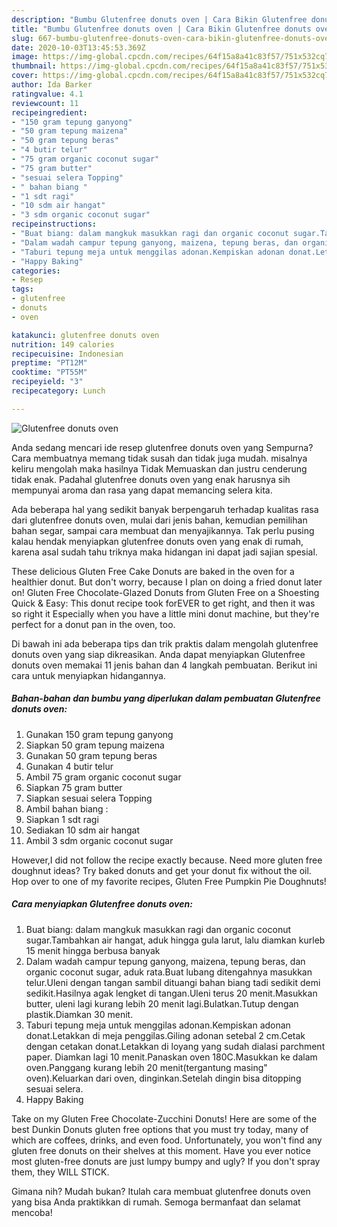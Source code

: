 ```yaml
---
description: "Bumbu Glutenfree donuts oven | Cara Bikin Glutenfree donuts oven Yang Sempurna"
title: "Bumbu Glutenfree donuts oven | Cara Bikin Glutenfree donuts oven Yang Sempurna"
slug: 667-bumbu-glutenfree-donuts-oven-cara-bikin-glutenfree-donuts-oven-yang-sempurna
date: 2020-10-03T13:45:53.369Z
image: https://img-global.cpcdn.com/recipes/64f15a8a41c83f57/751x532cq70/glutenfree-donuts-oven-foto-resep-utama.jpg
thumbnail: https://img-global.cpcdn.com/recipes/64f15a8a41c83f57/751x532cq70/glutenfree-donuts-oven-foto-resep-utama.jpg
cover: https://img-global.cpcdn.com/recipes/64f15a8a41c83f57/751x532cq70/glutenfree-donuts-oven-foto-resep-utama.jpg
author: Ida Barker
ratingvalue: 4.1
reviewcount: 11
recipeingredient:
- "150 gram tepung ganyong"
- "50 gram tepung maizena"
- "50 gram tepung beras"
- "4 butir telur"
- "75 gram organic coconut sugar"
- "75 gram butter"
- "sesuai selera Topping"
- " bahan biang "
- "1 sdt ragi"
- "10 sdm air hangat"
- "3 sdm organic coconut sugar"
recipeinstructions:
- "Buat biang: dalam mangkuk masukkan ragi dan organic coconut sugar.Tambahkan air hangat, aduk hingga gula larut, lalu diamkan kurleb 15 menit hingga berbusa banyak"
- "Dalam wadah campur tepung ganyong, maizena, tepung beras, dan organic coconut sugar, aduk rata.Buat lubang ditengahnya masukkan telur.Uleni dengan tangan sambil dituangi bahan biang tadi sedikit demi sedikit.Hasilnya agak lengket di tangan.Uleni terus 20 menit.Masukkan butter, uleni lagi kurang lebih 20 menit lagi.Bulatkan.Tutup dengan plastik.Diamkan 30 menit."
- "Taburi tepung meja untuk menggilas adonan.Kempiskan adonan donat.Letakkan di meja penggilas.Giling adonan setebal 2 cm.Cetak dengan cetakan donat.Letakkan di loyang yang sudah dialasi parchment paper. Diamkan lagi 10 menit.Panaskan oven 180C.Masukkan ke dalam oven.Panggang kurang lebih 20 menit(tergantung masing&#34; oven).Keluarkan dari oven, dinginkan.Setelah dingin bisa ditopping sesuai selera."
- "Happy Baking"
categories:
- Resep
tags:
- glutenfree
- donuts
- oven

katakunci: glutenfree donuts oven 
nutrition: 149 calories
recipecuisine: Indonesian
preptime: "PT12M"
cooktime: "PT55M"
recipeyield: "3"
recipecategory: Lunch

---
```



![Glutenfree donuts oven](https://img-global.cpcdn.com/recipes/64f15a8a41c83f57/751x532cq70/glutenfree-donuts-oven-foto-resep-utama.jpg)

Anda sedang mencari ide resep glutenfree donuts oven yang Sempurna? Cara membuatnya memang tidak susah dan tidak juga mudah. misalnya keliru mengolah maka hasilnya Tidak Memuaskan dan justru cenderung tidak enak. Padahal glutenfree donuts oven yang enak harusnya sih mempunyai aroma dan rasa yang dapat memancing selera kita.

Ada beberapa hal yang sedikit banyak berpengaruh terhadap kualitas rasa dari glutenfree donuts oven, mulai dari jenis bahan, kemudian pemilihan bahan segar, sampai cara membuat dan menyajikannya. Tak perlu pusing kalau hendak menyiapkan glutenfree donuts oven yang enak di rumah, karena asal sudah tahu triknya maka hidangan ini dapat jadi sajian spesial.

These delicious Gluten Free Cake Donuts are baked in the oven for a healthier donut. But don&#39;t worry, because I plan on doing a fried donut later on! Gluten Free Chocolate-Glazed Donuts from Gluten Free on a Shoesting Quick &amp; Easy: This donut recipe took forEVER to get right, and then it was so right it Especially when you have a little mini donut machine, but they&#39;re perfect for a donut pan in the oven, too.


Di bawah ini ada beberapa tips dan trik praktis dalam mengolah glutenfree donuts oven yang siap dikreasikan. Anda dapat menyiapkan Glutenfree donuts oven memakai 11 jenis bahan dan 4 langkah pembuatan. Berikut ini cara untuk menyiapkan hidangannya.

<!--inarticleads1-->

##### Bahan-bahan dan bumbu yang diperlukan dalam pembuatan Glutenfree donuts oven:

1. Gunakan 150 gram tepung ganyong
1. Siapkan 50 gram tepung maizena
1. Gunakan 50 gram tepung beras
1. Gunakan 4 butir telur
1. Ambil 75 gram organic coconut sugar
1. Siapkan 75 gram butter
1. Siapkan sesuai selera Topping
1. Ambil  bahan biang :
1. Siapkan 1 sdt ragi
1. Sediakan 10 sdm air hangat
1. Ambil 3 sdm organic coconut sugar


However,I did not follow the recipe exactly because. Need more gluten free doughnut ideas? Try baked donuts and get your donut fix without the oil. Hop over to one of my favorite recipes, Gluten Free Pumpkin Pie Doughnuts! 

<!--inarticleads2-->

##### Cara menyiapkan Glutenfree donuts oven:

1. Buat biang: dalam mangkuk masukkan ragi dan organic coconut sugar.Tambahkan air hangat, aduk hingga gula larut, lalu diamkan kurleb 15 menit hingga berbusa banyak
1. Dalam wadah campur tepung ganyong, maizena, tepung beras, dan organic coconut sugar, aduk rata.Buat lubang ditengahnya masukkan telur.Uleni dengan tangan sambil dituangi bahan biang tadi sedikit demi sedikit.Hasilnya agak lengket di tangan.Uleni terus 20 menit.Masukkan butter, uleni lagi kurang lebih 20 menit lagi.Bulatkan.Tutup dengan plastik.Diamkan 30 menit.
1. Taburi tepung meja untuk menggilas adonan.Kempiskan adonan donat.Letakkan di meja penggilas.Giling adonan setebal 2 cm.Cetak dengan cetakan donat.Letakkan di loyang yang sudah dialasi parchment paper. Diamkan lagi 10 menit.Panaskan oven 180C.Masukkan ke dalam oven.Panggang kurang lebih 20 menit(tergantung masing&#34; oven).Keluarkan dari oven, dinginkan.Setelah dingin bisa ditopping sesuai selera.
1. Happy Baking


Take on my Gluten Free Chocolate-Zucchini Donuts! Here are some of the best Dunkin Donuts gluten free options that you must try today, many of which are coffees, drinks, and even food. Unfortunately, you won&#39;t find any gluten free donuts on their shelves at this moment. Have you ever notice most gluten-free donuts are just lumpy bumpy and ugly? If you don&#39;t spray them, they WILL STICK. 

Gimana nih? Mudah bukan? Itulah cara membuat glutenfree donuts oven yang bisa Anda praktikkan di rumah. Semoga bermanfaat dan selamat mencoba!
